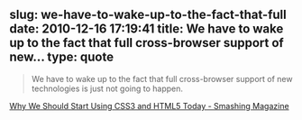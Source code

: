 slug: we-have-to-wake-up-to-the-fact-that-full
date: 2010-12-16 17:19:41
title: We have to wake up to the fact that full cross-browser support of new...
type: quote
---

> We have to wake up to the fact that full cross-browser support of new technologies is just not going to happen.

[Why We Should Start Using CSS3 and HTML5 Today - Smashing Magazine](http://www.smashingmagazine.com/2010/12/10/why-we-should-start-using-css3-and-html5-today/)
